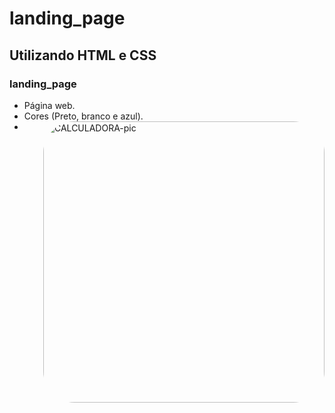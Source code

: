 # landing_page
## Utilizando HTML e CSS
### landing_page

- Página web.
- Cores (Preto, branco e azul).
- <img align="right" alt="CALCULADORA-pic" height="450" style="border-radius:50px;" src="https://github.com/JVOA02/Calculadora_cont/blob/main/CALCULADORA_FOTO_1.PNG">

